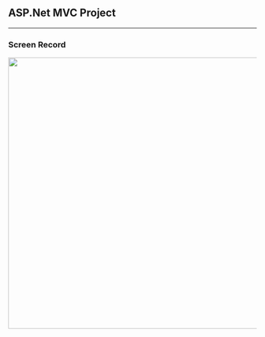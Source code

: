 ## ASP.Net MVC Project
<hr />

### Screen Record
<img src="https://github.com/winhc/project-task/blob/master/assets/project_task_mvc.gif" width="1020" height="550">
